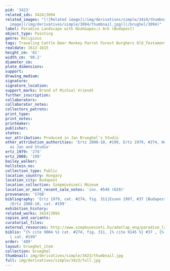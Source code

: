 ```yaml
---
pid: '3423'
related_ids: 3424|3094
related_images: "[![Related image](/img/derivatives/simple/3424/thumbnail.jpg)](/brughel/3424)|[![Related
  image](/img/derivatives/simple/3094/thumbnail.jpg)](/brughel/3094)"
label: Paradise Landscape with Noah&apos;s Ark (Budapest)
object_type: Painting
genre: Religious
tags: Traveling Cattle Deer Monkey Parrot Forest Burghers Old_Testament Paradise
realdate: 1613-1615
height_cm: '61'
width_cm: '90.2'
diameter_cm: 
plate_dimensions: 
support: 
drawing_medium: 
signature: 
signature_location: 
support_marks: Brand of Michiel Vriendt
further_inscription: 
collaborators: 
collaborator_notes: 
collectors_patrons: 
print_type: 
print_notes: 
printmaker: 
publisher: 
states: 
our_attribution: Produced in Jan Brueghel's Studio
other_attribution_authorities: 'Ertz 2008-10, #199, Ertz 1979, #274, Honig database
  as Jan and Studio'
ertz_1979: '274'
ertz_2008: '199'
bailey_walker: 
hollstein_no: 
collection_type: Public
location_country: Hungary
location_city: Budapest
location_collection: Szépmüvészeti Múzeum
location_or_most_recent_sale_notes: 'inv. #548 (629)'
provenance: '5708'
bibliography: 'Ertz 1979, cat. #274, fig. 311|Essen 1997, #37 |Budapest 2000, p.29
  |Ertz 2008-10, cat. #199'
exhibition_history: 
related_works: 3424|3094
copies_and_variants: 
curatorial_files: 
external_resources: http://www.szepmuveszeti.hu/adatlap_eng/paradise_landscape_with_the_animals_10235
biblio: "{% cite 9004 %} cat. #274, fig. 311, {% cite 9145 %} #37 , {% cite 8900 %}
  \ cat. #199"
order: '489'
layout: brueghel_item
collection: brueghel
thumbnail: img/derivatives/simple/3423/thumbnail.jpg
full: img/derivatives/simple/3423/full.jpg
---
```

